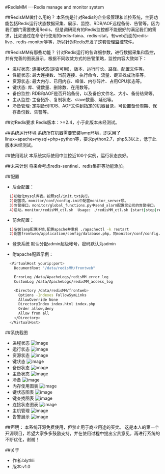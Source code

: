 #RedisMM ---Redis manage and monitor system

##RedisMM做什么用的？
  本系统是针对Redis的企业级管理和监控系统，主要功能包括Redis运行状态数据采集、展示、监控、RDB/AOF远程备份、告警等。因为我们部门需要使用Redis，但是调研现有的Redis监控都不能很好的满足我们的需求，比如通过在命令行使用的redis-faina、redis-stat，有web页面的redis-live、redis-monitor等等，所以针对Redis开发了这套管理监控软件。
 
##RedisMM有那些功能？
针对Redis运行的各详细参数，进行数据采集和监控，并有完善的图表展示，根据不同收敛方式的告警策略，监控内容大致如下：
+ 进程状态:
连接状态(是否可用)、版本、运行时长、路径、配置文件等。
+ 性能状态:
最大连接数、当前连接、执行命令、流量、键查找成功率等。
+ 资源状态:
最大内存、已用内存、峰值、内存碎片、占用CPU状态等。
+ 键状态:
库、键数量、删除数、在用数等。
+ 备份监控:
RDB和AOF是否开始备份，以及备份文件名、大小、备份结果等。
+ 主从监控:
主备拓扑、复制状态、slave数量、延迟等。
+ 冷备管理:
定期备份RDB、AOF文件到指定的机器目录，可设置备份周期、保存备份数、告警等。

##对Redis要求
Redis版本：>=2.4，小于此版本未经测试。

##系统运行环境
系统所在机器需要安装lamp环境，即采用了linux+apache+mysql+php+python等，要求python2.7，php5.3以上，低于此版本未经测试。

##使用现状
本系统实际使用中监控近100个实例，运行状态良好。

##未来计划
将来会考虑redis-sentinel、redis集群等功能添加。

##配置
+ 后台配置：
```bash
  1)初始化mysql库表。按照sql/init.txt执行。
  2)配置项。monitor/conf/config.ini中配置monitor_server项。
  3)告警接口。monitor/global_functions.py中send_alarm配置您公司的告警接口。
  4)启动。monitor/redisMM_ctl.sh  Usage: ./redisMM_ctl.sh {start|stop|restart|status}
```
+ 前台配置：
```bash
  1)安装lamp配置环境,配置apache并重启 ./apachectl -k restart
  2)配置frontweb/application/config/database.php，同monitor/conf/config.ini中的配置。
```
+ 登录系统
  默认分配admin超级帐号，密码默认为admin

+ 附apache配置示例：
```bash
  <VirtualHost yourip:port>
    DocumentRoot "/data/redisMM/frontweb"

    ErrorLog /data/ApacheLogs/redisMM_error_log
    CustomLog /data/ApacheLogs/redisMM_access_log

    <Directory /data/redisMM/frontweb>
      Options -Indexes FollowSymLinks
      AllowOverride None
      DirectoryIndex index.html index.php
      Order allow,deny
      Allow from all
    </Directory>
  </VirtualHost>
```

##系统截图
* 进程状态
![image](doc/images/process_status.png)
* 运行状态
![image](doc/images/run_status.png)
* 资源状态
![image](doc/images/resource_monitor.png)
* 键状态
![image](doc/images/key_status.png)
* 备份状态
![image](doc/images/backup_status.png)
* 主备状态
![image](doc/images/master_slave_status.png)
* 冷备
![image](doc/images/coldback.png)
* 内存使用图表
![image](doc/images/mem_use_pic.png)
* 键状态图表
![image](doc/images/key_status_pic.png)
* 键查找图表
![image](doc/images/key_search_pic.png)
* 连接状态图表
![image](doc/images/connections_pic.png)
* 主机管理
![image](doc/images/host_manage.png)
* 告警展示
![image](doc/images/alarm.png)

##声明：
本系统开源免费使用，但禁止用于商业用途的买卖。
这是本人的第一个开源项目，希望大家多多鼓励支持，并在使用过程中提出宝贵意见，再进行系统的不断优化，谢谢！

##关于
* 作者:blythli
* 版本:v1.0


